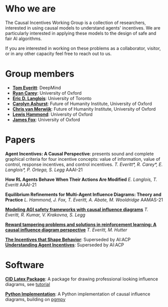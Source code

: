 # Who we are

The Causal Incentives Working Group is a collection of researchers, interested in using causal models to understand agents' incentives. We are particularly interested in applying these models to the design of safe and fair AI algorithms.

If you are interested in working on these problems as a collaborator, visitor, or in any other capacity feel free to reach out to us.

# Group members

* **[Tom Everitt](https://www.tomeveritt.se/)**: DeepMind
* **[Ryan Carey](https://www.fhi.ox.ac.uk/team/ryan-carey/)**: University of Oxford
* **[Eric D. Langlois](https://www.linkedin.com/in/edtsft/?ppe=1)**: University of Toronto
* **[Carolyn Ashurst](https://www.fhi.ox.ac.uk/team/carolyn-ashurst/)**: Future of Humanity Institute, University of Oxford
* **[Chris van Merwijk](https://www.fhi.ox.ac.uk/team/chris-van-merwijk/)**: Future of Humanity Institute, University of Oxford
* **[Lewis Hammond](http://www.cs.ox.ac.uk/people/lewis.hammond/)**: University of Oxford
* **[James Fox](http://www.cs.ox.ac.uk/people/james.fox/)**: University of Oxford


# Papers
**Agent Incentives: A Causal Perspective**: presents sound and complete graphical criteria for four incentive concepts: value of information, value of control, response incentives, and control incentives.
*T. Everitt\*, R. Carey\*, E. Langlois\*, P. Ortega, S. Legg*
AAAI-21

**How RL Agents Behave When Their Actions Are Modified**
*E. Langlois, T. Everitt*
AAAI-21

**Equilibrium Refinements for Multi-Agent Influence Diagrams: Theory and Practice**
*L. Hammond, J. Fox, T. Everitt, A. Abate, M. Wooldridge*
AAMAS-21

**[Modeling AGI safety frameworks with causal influence diagrams](https://arxiv.org/abs/1906.08663)**
*T. Everitt, R. Kumar, V. Krakovna, S. Legg*

**[Reward tampering problems and solutions in reinforcement learning: A causal influence diagram perspective](https://arxiv.org/abs/1908.04734)**
*T. Everitt, M. Hutter*

**[The Incentives that Shape Behavior](https://arxiv.org/abs/2001.07118)**: Superseded by AI:ACP
**[Understanding Agent Incentives](https://arxiv.org/abs/2001.07118)**: Superseded by AI:ACP

# Software

**[CID Latex Package](https://github.com/causalincentives/cid-latex-package)**: A package for drawing professional looking influence diagrams, see [tutorial](https://causalincentives.github.io/cid-latex-package/CausalInfluenceDiagramLatexTutorial.html)

**[Python Implementation](https://github.com/causalincentives/cid)**: A Python implementation of causal influence diagrams, building on [pgmpy](https://pgmpy.org/)
